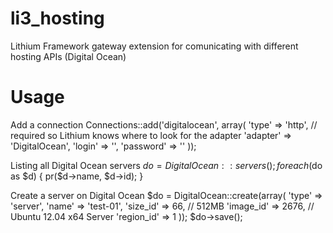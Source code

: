 li3_hosting
===========

Lithium Framework gateway extension for comunicating with different hosting APIs (Digital Ocean)

# Usage

Add a connection
	Connections::add('digitalocean', array(
	    'type'     => 'http', // required so Lithium knows where to look for the adapter
	    'adapter'  => 'DigitalOcean',
	    'login'    => '<your API client key here>',
	    'password' => '<your API secret key here>'
	));

Listing all Digital Ocean servers
	$do = DigitalOcean::servers();
	foreach ($do as $d) {
		pr($d->name, $d->id);
	}

Create a server on Digital Ocean
	$do = DigitalOcean::create(array(
		'type'      => 'server',
		'name'      => 'test-01',
		'size_id'   => 66, // 512MB
		'image_id'  => 2676, // Ubuntu 12.04 x64 Server
		'region_id' => 1
	));
	$do->save();

